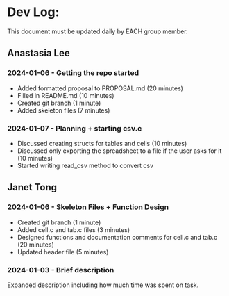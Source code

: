 # Dev Log:

This document must be updated daily by EACH group member.

## Anastasia Lee

### 2024-01-06 - Getting the repo started
- Added formatted proposal to PROPOSAL.md (20 minutes)
- Filled in README.md (10 minutes)
- Created git branch (1 minute)
- Added skeleton files (7 minutes)

### 2024-01-07 - Planning + starting csv.c
- Discussed creating structs for tables and cells (10 minutes)
- Discussed only exporting the spreadsheet to a file if the user asks for it (10 minutes)
- Started writing read_csv method to convert csv 

## Janet Tong

### 2024-01-06 - Skeleton Files + Function Design
- Created git branch (1 minute) 
- Added cell.c and tab.c files (3 minutes)
- Designed functions and documentation comments for cell.c and tab.c (20 minutes)
- Updated header file (5 minutes)

### 2024-01-03 - Brief description
Expanded description including how much time was spent on task.
